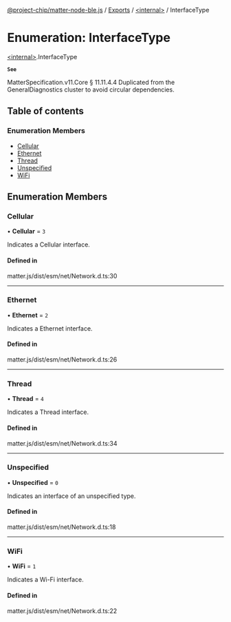 [@project-chip/matter-node-ble.js](../README.md) / [Exports](../modules.md) / [\<internal\>](../modules/internal_.md) / InterfaceType

# Enumeration: InterfaceType

[\<internal\>](../modules/internal_.md).InterfaceType

**`See`**

MatterSpecification.v11.Core § 11.11.4.4
Duplicated from the GeneralDiagnostics cluster to avoid circular dependencies.

## Table of contents

### Enumeration Members

- [Cellular](internal_.InterfaceType.md#cellular)
- [Ethernet](internal_.InterfaceType.md#ethernet)
- [Thread](internal_.InterfaceType.md#thread)
- [Unspecified](internal_.InterfaceType.md#unspecified)
- [WiFi](internal_.InterfaceType.md#wifi)

## Enumeration Members

### Cellular

• **Cellular** = ``3``

Indicates a Cellular interface.

#### Defined in

matter.js/dist/esm/net/Network.d.ts:30

___

### Ethernet

• **Ethernet** = ``2``

Indicates a Ethernet interface.

#### Defined in

matter.js/dist/esm/net/Network.d.ts:26

___

### Thread

• **Thread** = ``4``

Indicates a Thread interface.

#### Defined in

matter.js/dist/esm/net/Network.d.ts:34

___

### Unspecified

• **Unspecified** = ``0``

Indicates an interface of an unspecified type.

#### Defined in

matter.js/dist/esm/net/Network.d.ts:18

___

### WiFi

• **WiFi** = ``1``

Indicates a Wi-Fi interface.

#### Defined in

matter.js/dist/esm/net/Network.d.ts:22
